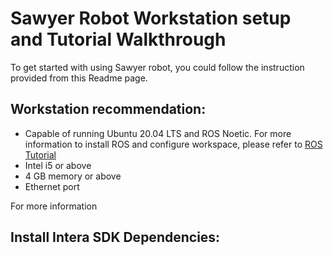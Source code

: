 # Sawyer Robot Workstation setup and Tutorial Walkthrough
To get started with using Sawyer robot, you could follow the instruction provided from this Readme page.  
## Workstation recommendation:
* Capable of running Ubuntu 20.04 LTS and ROS Noetic. For more information to install ROS and configure workspace, please refer to [ROS Tutorial](http://wiki.ros.org/ROS/Tutorials)
* Intel i5 or above
* 4 GB memory or above
* Ethernet port

For more information 
## Install Intera SDK Dependencies:

